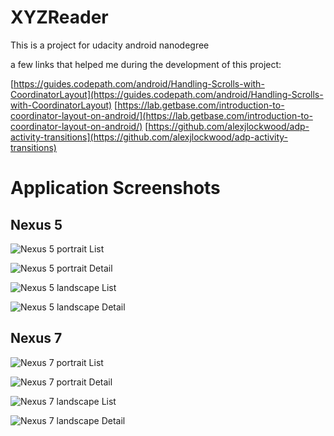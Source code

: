 XYZReader
==========

This is a project for udacity android nanodegree

a few links that helped me during the development of this project:

[https://guides.codepath.com/android/Handling-Scrolls-with-CoordinatorLayout](https://guides.codepath.com/android/Handling-Scrolls-with-CoordinatorLayout)
[https://lab.getbase.com/introduction-to-coordinator-layout-on-android/](https://lab.getbase.com/introduction-to-coordinator-layout-on-android/)
[https://github.com/alexjlockwood/adp-activity-transitions](https://github.com/alexjlockwood/adp-activity-transitions)


Application Screenshots
=======================

## Nexus 5
![Nexus 5 portrait List](https://github.com/josecostamartins/XYZReader/raw/master/images/nexus5_port.png)

![Nexus 5 portrait Detail](https://github.com/josecostamartins/XYZReader/raw/master/images/nexus5_port2.png)

![Nexus 5 landscape List](https://github.com/josecostamartins/XYZReader/raw/master/images/nexus5_land.png)

![Nexus 5 landscape Detail](https://github.com/josecostamartins/XYZReader/raw/master/images/nexus5_land2.png)

## Nexus 7
![Nexus 7 portrait List](https://github.com/josecostamartins/XYZReader/raw/master/images/nexus7_port.png)

![Nexus 7 portrait Detail](https://github.com/josecostamartins/XYZReader/raw/master/images/nexus7_port.png)

![Nexus 7 landscape List](https://github.com/josecostamartins/XYZReader/raw/master/images/nexus7_land.png)

![Nexus 7 landscape Detail](https://github.com/josecostamartins/XYZReader/raw/master/images/nexus7_land.png)